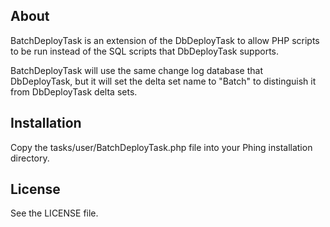 About
-----

BatchDeployTask is an extension of the DbDeployTask to allow PHP scripts to be run instead
of the SQL scripts that DbDeployTask supports.

BatchDeployTask will use the same change log database that DbDeployTask, but it will set
the delta set name to "Batch" to distinguish it from DbDeployTask delta sets.


Installation
------------

Copy the tasks/user/BatchDeployTask.php file into your Phing installation directory.


License
-------

See the LICENSE file.
